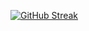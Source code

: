 [![GitHub Streak](https://streak-stats.demolab.com?user=Anees-ahme&theme=highcontrast&date_format=%5BY%20%5DM%20j)](https://git.io/streak-stats)
